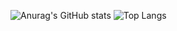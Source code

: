 ![Anurag's GitHub stats](https://github-readme-stats.vercel.app/api?username=gitfiilipeneto&show_icons=true&theme=radical)
![Top Langs](https://github-readme-stats.vercel.app/api/top-langs/?username=gitfiilipeneto&how_icons=true&theme=radical)
